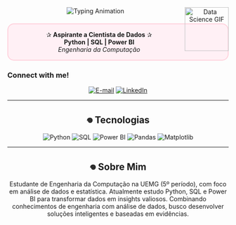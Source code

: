 <div align="center">
  <!-- Working Typing Animation -->
  <img src="https://readme-typing-svg.demolab.com?font=Fira+Code&weight=600&size=32&duration=2000&pause=1000&color=800020&center=true&repeat=true&width=400&lines=Olá%2C+eu+sou+a+Ana+Coelho!" alt="Typing Animation">

  <!-- Right-aligned GIF -->
  <img src="https://media2.giphy.com/media/oWUuipyxfBYGuvEn2K/giphy.gif" width="100" align="right" alt="Data Science GIF">

  <!-- Rounded box with information -->
  <div style="border: 2px solid #FFD1DC; border-radius: 15px; padding: 15px; margin: 20px 0; background-color: #FFF0F5; text-align: center;">
    ✰ <strong>Aspirante a Cientista de Dados</strong> ✰<br>
    <strong>Python | SQL | Power BI</strong><br>
    <em>Engenharia da Computação</em>
  </div>

<h3 align="left">Connect with me!</h3>
 
 [![E-mail](https://img.shields.io/badge/-Email-000?style=for-the-badge&logo=microsoft-outlook&logoColor=FF00F6&color:FFF)](mailto:cttanacoelho@gmail.com)
 [![LinkedIn](https://img.shields.io/badge/-LinkedIn-000?style=for-the-badge&logo=linkedin&logoColor=FF00F6&color:FFF)](https://www.linkedin.com/in/cttanacoelho/)

---

## 𖦹 Tecnologias

![Python](https://img.shields.io/badge/Python-3776AB?style=for-the-badge&logo=python&logoColor=white)
![SQL](https://img.shields.io/badge/SQL-4479A1?style=for-the-badge&logo=postgresql&logoColor=white)
![Power BI](https://img.shields.io/badge/Power_BI-F2C811?style=for-the-badge&logo=powerbi&logoColor=black)
![Pandas](https://img.shields.io/badge/Pandas-150458?style=for-the-badge&logo=pandas&logoColor=white)
![Matplotlib](https://img.shields.io/badge/Matplotlib-11557C?style=for-the-badge)

---

## 𖦹 Sobre Mim

Estudante de Engenharia da Computação na UEMG (5º período), com foco em análise de dados e estatística. Atualmente estudo Python, SQL e Power BI para transformar dados em insights valiosos. Combinando conhecimentos de engenharia com análise de dados, busco desenvolver soluções inteligentes e baseadas em evidências.
